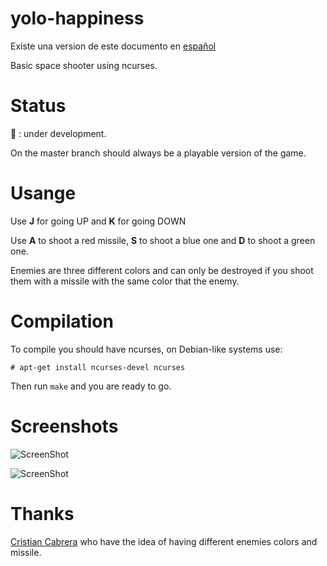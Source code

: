 yolo-happiness
==============

Existe una version de este documento en [español](https://github.com/fdipilla/yolo-happiness/blob/master/README.es.md)

Basic space shooter using ncurses.

# Status
:large_orange_diamond: : under development.

On the master branch should always be a playable version of the game.


# Usange
Use **J** for going UP and **K** for going DOWN

Use **A** to shoot a red missile, **S** to shoot a blue one and **D** to shoot a green one.

Enemies are three different colors and can only be destroyed if you shoot them with a missile with the same color that the enemy.

# Compilation
To compile you should have ncurses, on Debian-like systems use:

`# apt-get install ncurses-devel ncurses`

Then run `make` and you are ready to go.


# Screenshots
![ScreenShot](/screenshot.png)

![ScreenShot](/screenshot-2.png)

# Thanks
[Cristian Cabrera](https://github.com/surrealcristian/) who have the idea of having different enemies colors and missile.
